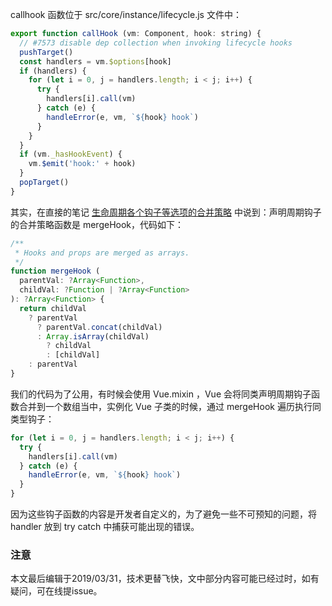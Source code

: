 callhook 函数位于 src/core/instance/lifecycle.js 文件中：

``` javascript
export function callHook (vm: Component, hook: string) {
  // #7573 disable dep collection when invoking lifecycle hooks
  pushTarget()
  const handlers = vm.$options[hook]
  if (handlers) {
    for (let i = 0, j = handlers.length; i < j; i++) {
      try {
        handlers[i].call(vm)
      } catch (e) {
        handleError(e, vm, `${hook} hook`)
      }
    }
  }
  if (vm._hasHookEvent) {
    vm.$emit('hook:' + hook)
  }
  popTarget()
}
```

其实，在直接的笔记 [生命周期各个钩子等选项的合并策略](https://github.com/zymfe/into-vue/blob/master/doc/03%E3%80%81%E5%90%88%E5%B9%B6%E9%80%89%E9%A1%B9mergeOptions%E3%80%81%E5%90%84%E7%A7%8D%E5%90%88%E5%B9%B6%E7%AD%96%E7%95%A5/07.3%E3%80%81%E7%94%9F%E5%91%BD%E5%91%A8%E6%9C%9F%E5%90%84%E4%B8%AA%E9%92%A9%E5%AD%90%E7%AD%89%E9%80%89%E9%A1%B9%E7%9A%84%E5%90%88%E5%B9%B6%E7%AD%96%E7%95%A5.md) 中说到：声明周期钩子的合并策略函数是 mergeHook，代码如下：

``` javascript
/**
 * Hooks and props are merged as arrays.
 */
function mergeHook (
  parentVal: ?Array<Function>,
  childVal: ?Function | ?Array<Function>
): ?Array<Function> {
  return childVal
    ? parentVal
      ? parentVal.concat(childVal)
      : Array.isArray(childVal)
        ? childVal
        : [childVal]
    : parentVal
}
```

我们的代码为了公用，有时候会使用 Vue.mixin ，Vue 会将同类声明周期钩子函数合并到一个数组当中，实例化 Vue 子类的时候，通过 mergeHook 遍历执行同类型钩子：

``` javascript
for (let i = 0, j = handlers.length; i < j; i++) {
  try {
    handlers[i].call(vm)
  } catch (e) {
    handleError(e, vm, `${hook} hook`)
  }
}
```
因为这些钩子函数的内容是开发者自定义的，为了避免一些不可预知的问题，将 handler 放到 try catch 中捕获可能出现的错误。

### 注意
本文最后编辑于2019/03/31，技术更替飞快，文中部分内容可能已经过时，如有疑问，可在线提issue。